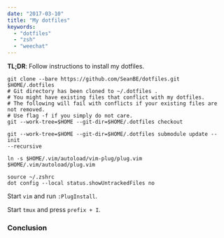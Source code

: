 ```yaml
---
date: "2017-03-10"
title: "My dotfiles"
keywords:
  - "dotfiles"
  - "zsh"
  - "weechat"
---
```


**TL;DR**: Follow instructions to install my dotfiles. 
```
git clone --bare https://github.com/SeanBE/dotfiles.git $HOME/.dotfiles
# Git directory has been cloned to ~/.dotfiles .
# You might have existing files that conflict with my dotfiles.
# The following will fail with conflicts if your existing files are not removed.
# Use flag -f if you simply do not care.
git --work-tree=$HOME --git-dir=$HOME/.dotfiles checkout

git --work-tree=$HOME --git-dir=$HOME/.dotfiles submodule update --init
--recursive

ln -s $HOME/.vim/autoload/vim-plug/plug.vim $HOME/.vim/autoload/plug.vim

source ~/.zshrc
dot config --local status.showUntrackedFiles no
```

Start ```vim``` and run ```:PlugInstall```.

Start ```tmux``` and press ```prefix + I```. 


### Conclusion
